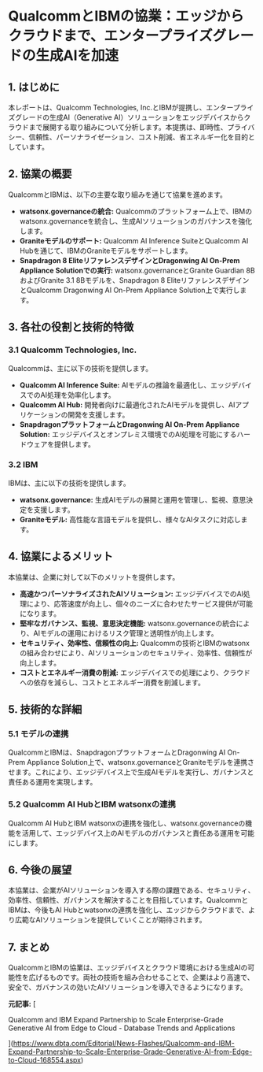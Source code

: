# QualcommとIBMの協業：エッジからクラウドまで、エンタープライズグレードの生成AIを加速

## 1. はじめに

本レポートは、Qualcomm Technologies, Inc.とIBMが提携し、エンタープライズグレードの生成AI（Generative AI）ソリューションをエッジデバイスからクラウドまで展開する取り組みについて分析します。本提携は、即時性、プライバシー、信頼性、パーソナライゼーション、コスト削減、省エネルギー化を目的としています。

## 2. 協業の概要

QualcommとIBMは、以下の主要な取り組みを通じて協業を進めます。

* **watsonx.governanceの統合:** Qualcommのプラットフォーム上で、IBMのwatsonx.governanceを統合し、生成AIソリューションのガバナンスを強化します。
* **Graniteモデルのサポート:** Qualcomm AI Inference SuiteとQualcomm AI Hubを通じて、IBMのGraniteモデルをサポートします。
* **Snapdragon 8 EliteリファレンスデザインとDragonwing AI On-Prem Appliance Solutionでの実行:** watsonx.governanceとGranite Guardian 8BおよびGranite 3.1 8Bモデルを、Snapdragon 8 EliteリファレンスデザインとQualcomm Dragonwing AI On-Prem Appliance Solution上で実行します。

## 3. 各社の役割と技術的特徴

### 3.1 Qualcomm Technologies, Inc.

Qualcommは、主に以下の技術を提供します。

* **Qualcomm AI Inference Suite:** AIモデルの推論を最適化し、エッジデバイスでのAI処理を効率化します。
* **Qualcomm AI Hub:** 開発者向けに最適化されたAIモデルを提供し、AIアプリケーションの開発を支援します。
* **SnapdragonプラットフォームとDragonwing AI On-Prem Appliance Solution:** エッジデバイスとオンプレミス環境でのAI処理を可能にするハードウェアを提供します。

### 3.2 IBM

IBMは、主に以下の技術を提供します。

* **watsonx.governance:** 生成AIモデルの展開と運用を管理し、監視、意思決定を支援します。
* **Graniteモデル:** 高性能な言語モデルを提供し、様々なAIタスクに対応します。

## 4. 協業によるメリット

本協業は、企業に対して以下のメリットを提供します。

* **高速かつパーソナライズされたAIソリューション:** エッジデバイスでのAI処理により、応答速度が向上し、個々のニーズに合わせたサービス提供が可能になります。
* **堅牢なガバナンス、監視、意思決定機能:** watsonx.governanceの統合により、AIモデルの運用におけるリスク管理と透明性が向上します。
* **セキュリティ、効率性、信頼性の向上:** Qualcommの技術とIBMのwatsonxの組み合わせにより、AIソリューションのセキュリティ、効率性、信頼性が向上します。
* **コストとエネルギー消費の削減:** エッジデバイスでの処理により、クラウドへの依存を減らし、コストとエネルギー消費を削減します。

## 5. 技術的な詳細

### 5.1 モデルの連携

QualcommとIBMは、SnapdragonプラットフォームとDragonwing AI On-Prem Appliance Solution上で、watsonx.governanceとGraniteモデルを連携させます。これにより、エッジデバイス上で生成AIモデルを実行し、ガバナンスと責任ある運用を実現します。

### 5.2 Qualcomm AI HubとIBM watsonxの連携

Qualcomm AI HubとIBM watsonxの連携を強化し、watsonx.governanceの機能を活用して、エッジデバイス上のAIモデルのガバナンスと責任ある運用を可能にします。

## 6. 今後の展望

本協業は、企業がAIソリューションを導入する際の課題である、セキュリティ、効率性、信頼性、ガバナンスを解決することを目指しています。QualcommとIBMは、今後もAI Hubとwatsonxの連携を強化し、エッジからクラウドまで、より広範なAIソリューションを提供していくことが期待されます。

## 7. まとめ

QualcommとIBMの協業は、エッジデバイスとクラウド環境における生成AIの可能性を広げるものです。両社の技術を組み合わせることで、企業はより高速で、安全で、ガバナンスの効いたAIソリューションを導入できるようになります。



**元記事:** [
 Qualcomm and IBM Expand Partnership to Scale Enterprise-Grade Generative AI from Edge to Cloud - Database Trends and Applications
](https://www.dbta.com/Editorial/News-Flashes/Qualcomm-and-IBM-Expand-Partnership-to-Scale-Enterprise-Grade-Generative-AI-from-Edge-to-Cloud-168554.aspx)